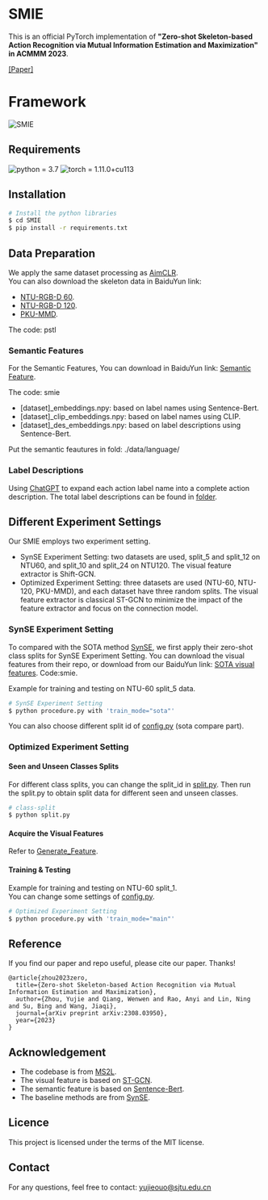 # SMIE
This is an official PyTorch implementation of **"Zero-shot Skeleton-based Action Recognition 
via Mutual Information Estimation and Maximization" in ACMMM 2023**.

[[Paper]](https://arxiv.org/abs/2308.03950)
# Framework
![SMIE](https://github.com/YujieOuO/SMIE/blob/main/images/pipeline.png)

## Requirements
![python = 3.7](https://img.shields.io/badge/python-3.7.13-green)
![torch = 1.11.0+cu113](https://img.shields.io/badge/torch-1.11.0%2Bcu113-yellowgreen)

## Installation
```bash
# Install the python libraries
$ cd SMIE
$ pip install -r requirements.txt
```

## Data Preparation
We apply the same dataset processing as [AimCLR](https://github.com/Levigty/AimCLR).  
You can also download the skeleton data in BaiduYun link:
* [NTU-RGB-D 60](https://pan.baidu.com/s/1ukBF5aI8QawRriJbmsrv5Q).
* [NTU-RGB-D 120](https://pan.baidu.com/s/1AG_516WHitv1LBh1NNrvVg).
* [PKU-MMD](https://pan.baidu.com/s/168uXCgrKdh7esqatGwfEfg).
  
The code: pstl

### Semantic Features
For the Semantic Features, You can download in BaiduYun link: [Semantic Feature](https://pan.baidu.com/s/1y2r15lxGF3i9aPa1ARfRiQ).

The code: smie
* [dataset]_embeddings.npy: based on label names using Sentence-Bert.
* [dataset]_clip_embeddings.npy: based on label names using CLIP.
* [dataset]_des_embeddings.npy: based on label descriptions using Sentence-Bert.

Put the semantic feautures in fold: ./data/language/

### Label Descriptions
Using [ChatGPT](https://chat.openai.com/) to expand each action label name into a complete action description.
The total label descriptions can be found in [folder](https://github.com/YujieOuO/SMIE/tree/main/descriptions).

## Different Experiment Settings
Our SMIE employs two experiment setting.
* SynSE Experiment Setting: two datasets are used, split_5 and split_12 on NTU60, and split_10 and split_24 on NTU120. The visual feature extractor is Shift-GCN. 
* Optimized Experiment Setting: three datasets are used (NTU-60, NTU-120, PKU-MMD), and each dataset have three random splits. The visual feature extractor is classical ST-GCN to minimize the impact of the feature extractor and focus on the connection model.

### SynSE Experiment Setting
To compared with the SOTA method [SynSE](https://github.com/skelemoa/synse-zsl), 
we first apply their zero-shot class splits for SynSE Experiment Setting. You can download the visual features from their repo, 
or download from our BaiduYun link: [SOTA visual features](https://pan.baidu.com/s/1Y0nTRZ19UqnXTBJeAFPXeg). Code:smie.

Example for training and testing on NTU-60 split_5 data.
```bash
# SynSE Experiment Setting
$ python procedure.py with 'train_mode="sota"'
```
You can also choose different split id of [config.py](https://github.com/YujieOuO/SMIE/blob/main/config.py) (sota compare part).  
### Optimized Experiment Setting

#### Seen and Unseen Classes Splits
For different class splits, you can change the split_id in [split.py](https://github.com/YujieOuO/SMIE/tree/main/split.py).
Then run the split.py to obtain split data for different seen and unseen classes.
```bash
# class-split
$ python split.py
```
#### Acquire the Visual Features
Refer to [Generate_Feature](https://github.com/YujieOuO/SMIE_Generate_Feature).

#### Training & Testing
Example for training and testing on NTU-60 split_1.  
You can change some settings of [config.py](https://github.com/YujieOuO/SMIE/blob/main/config.py).  
```bash
# Optimized Experiment Setting
$ python procedure.py with 'train_mode="main"'
```

## Reference
If you find our paper and repo useful, please cite our paper. Thanks!
```
@article{zhou2023zero,
  title={Zero-shot Skeleton-based Action Recognition via Mutual Information Estimation and Maximization},
  author={Zhou, Yujie and Qiang, Wenwen and Rao, Anyi and Lin, Ning and Su, Bing and Wang, Jiaqi},
  journal={arXiv preprint arXiv:2308.03950},
  year={2023}
}
```

## Acknowledgement
* The codebase is from [MS2L](https://github.com/LanglandsLin/MS2L).
* The visual feature is based on [ST-GCN](https://github.com/yysijie/st-gcn/blob/master/OLD_README.md).
* The semantic feature is based on [Sentence-Bert](https://github.com/UKPLab/sentence-transformers).
* The baseline methods are from [SynSE](https://github.com/skelemoa/synse-zsl).

## Licence
This project is licensed under the terms of the MIT license.

## Contact
For any questions, feel free to contact: yujieouo@sjtu.edu.cn
